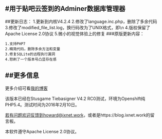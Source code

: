 #用于贴吧云签到的Adminer数据库管理器
--------
##更新日志：
1.更新到内核V4.2.4
2.修改了language.inc.php，删除了多余代码
3.修改了modified_file_list.log，换行码改为了UNIX格式，即\n
4.版权保留了Apache License 2.0协议
5.微小的视觉体验上的修复
###原版更新内容：
```
1.支持PHP7
2.精简代码，删除多余方法和变量
3.修复SQLite的远程执行漏洞
4.怒刷了一个版本号凸显存在感
```

##更多信息
--------
更多介绍可看[我的博客](https://blog.ixnet.work/2016/01/22/adminer/)

该版本已经在Stusgame Tiebasigner V4.2 RC0测试，环境为Openshift纯PHP5.4。测试时间为2016年2月10日。

若有问题欢迎反馈到howard@ixnet.work，或者是https://blog.ixnet.work的留言板。

本软件遵守Apache License 2.0协议。

